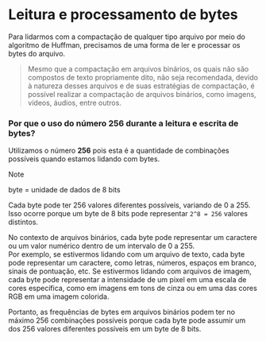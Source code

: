 # Leitura e processamento de bytes

Para lidarmos com a compactação de qualquer tipo arquivo por meio do algoritmo de Huffman, precisamos de uma forma de ler e processar os bytes do arquivo.

> Mesmo que a compactação em arquivos binários, os quais não são compostos de texto propriamente dito, não seja recomendada, devido à natureza desses arquivos e de suas estratégias de compactação, é possível realizar a compactação de arquivos binários, como imagens, vídeos, áudios, entre outros.

### Por que o uso do número 256 durante a leitura e escrita de bytes?

Utilizamos o número **256** pois esta é a quantidade de combinações possíveis quando estamos lidando com bytes.

> [!NOTE]
> byte = unidade de dados de 8 bits

Cada byte pode ter 256 valores diferentes possíveis, variando de 0 a 255. Isso ocorre porque um byte de 8 bits pode representar `2^8 = 256` valores distintos.

No contexto de arquivos binários, cada byte pode representar um caractere ou um valor numérico dentro de um intervalo de 0 a 255.  
Por exemplo, se estivermos lidando com um arquivo de texto, cada byte pode representar um caractere, como letras, números, espaços em branco, sinais de pontuação, etc. Se estivermos lidando com arquivos de imagem, cada byte pode representar a intensidade de um pixel em uma escala de cores específica, como em imagens em tons de cinza ou em uma das cores RGB em uma imagem colorida.

Portanto, as frequências de bytes em arquivos binários podem ter no máximo 256 combinações possíveis porque cada byte pode assumir um dos 256 valores diferentes possíveis em um byte de 8 bits.

